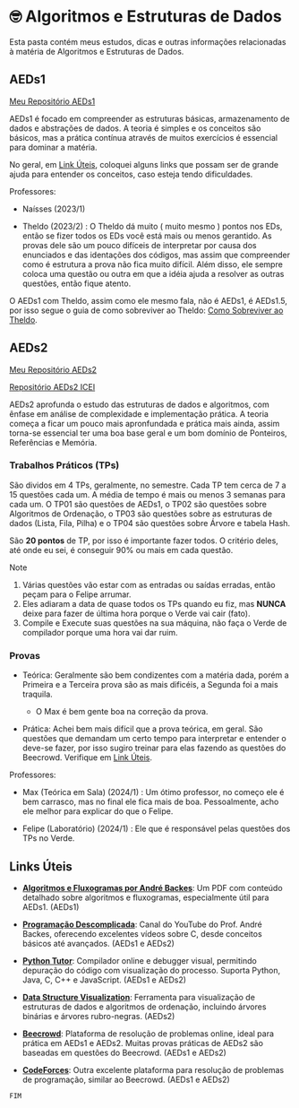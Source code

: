 # 🤓 Algoritmos e Estruturas de Dados

Esta pasta contém meus estudos, dicas e outras informações relacionadas à matéria de Algoritmos e Estruturas de Dados.

## AEDs1

[Meu Repositório AEDs1](https://github.com/vinimiraa/CC-PUCMG/tree/main/AEDs/AEDs_I)

AEDs1 é focado em compreender as estruturas básicas, armazenamento de dados e abstrações de dados. A teoria é simples e
os conceitos são básicos, mas a prática contínua através de muitos exercícios é essencial para dominar a matéria.

No geral, em [Link Úteis](#links-úteis), coloquei alguns links que possam ser de grande ajuda para entender os conceitos,
caso esteja tendo dificuldades.

Professores:

- Naísses (2023/1)

- Theldo (2023/2) : O Theldo dá muito ( muito mesmo ) pontos nos EDs, então se fizer todos os EDs você está mais ou menos
gerantido. As provas dele são um pouco difíceis de interpretar por causa dos enunciados e das identações dos códigos, mas
assim que compreender como é estrutura a prova não fica muito difícil. Além disso, ele sempre coloca uma questão ou outra
em que a idéia ajuda a resolver as outras questões, então fique atento.

O AEDs1 com Theldo, assim como ele mesmo fala, não é AEDs1, é AEDs1.5, por isso segue o guia de como sobreviver ao Theldo:
[Como Sobreviver ao Theldo](https://github.com/vinimiraa/CC-PUCMG/blob/main/AEDs/AEDs_I/Material/Guia_Sobreviver_ao_Theldo.pdf).

## AEDs2

[Meu Repositório AEDs2](https://github.com/vinimiraa/CC-PUCMG/tree/main/AEDs/AEDs_II)

[Repositório AEDs2 ICEI](https://github.com/icei-pucminas/aeds2)

AEDs2 aprofunda o estudo das estruturas de dados e algoritmos, com ênfase em análise de complexidade e implementação prática.
A teoria começa a ficar um pouco mais apronfundada e prática mais ainda, assim torna-se essencial ter uma boa base geral
e um bom domínio de Ponteiros, Referências e Memória.

### Trabalhos Práticos (TPs)

São dividos em 4 TPs, geralmente, no semestre. Cada TP tem cerca de 7 a 15 questões cada um. A média de tempo é mais ou
menos 3 semanas para cada um. O TP01 são questões de AEDs1, o TP02 são questões sobre Algoritmos de Ordenação, o TP03 são
questões sobre as estruturas de dados (Lista, Fila, Pilha) e o TP04 são questões sobre Árvore e tabela Hash.

São **20 pontos** de TP, por isso é importante fazer todos. O critério deles, até onde eu sei, é conseguir 90% ou mais em cada
questão.

> [!NOTE]
>
> 1. Várias questões vão estar com as entradas ou saídas erradas, então peçam para o Felipe arrumar.
> 2. Eles adiaram a data de quase todos os TPs quando eu fiz, mas **NUNCA** deixe para fazer de última hora porque o Verde vai cair (fato).
> 3. Compile e Execute suas questões na sua máquina, não faça o Verde de compilador porque uma hora vai dar ruim.
>

### Provas

- Teórica: Geralmente são bem condizentes com a matéria dada, porém a Primeira e a Terceira prova são as mais dificéis, a
Segunda foi a mais traquila.

  - O Max é bem gente boa na correção da prova.

- Prática: Achei bem mais difícil que a prova teórica, em geral. São questões que demandam um certo tempo para interpretar
e entender o deve-se fazer, por isso sugiro treinar para elas fazendo as questões do Beecrowd. Verifique em [Link Úteis](#links-úteis).

Professores:

- Max (Teórica em Sala) (2024/1) : Um ótimo professor, no começo ele é bem carrasco, mas no final ele fica mais de boa.
Pessoalmente, acho ele melhor para explicar do que o Felipe.

- Felipe (Laboratório)  (2024/1) : Ele que é responsável pelas questões dos TPs no Verde.

## Links Úteis

- **[Algoritmos e Fluxogramas por André Backes](https://www.facom.ufu.br/~backes/gci007/Aula02-AlgoritmosFluxogramas.pdf)**:
Um PDF com conteúdo detalhado sobre algoritmos e fluxogramas, especialmente útil para AEDs1. (AEDs1)

- **[Programação Descomplicada](https://www.youtube.com/@progdescomplicada/playlists)**: Canal do YouTube do Prof. André
Backes, oferecendo excelentes vídeos sobre C, desde conceitos básicos até avançados. (AEDs1 e AEDs2)

- **[Python Tutor](https://pythontutor.com/)**: Compilador online e debugger visual, permitindo depuração do código com
visualização do processo. Suporta Python, Java, C, C++ e JavaScript. (AEDs1 e AEDs2)

- **[Data Structure Visualization](https://www.cs.usfca.edu/~galles/visualization/Algorithms.html)**: Ferramenta para
visualização de estruturas de dados e algoritmos de ordenação, incluindo árvores binárias e árvores rubro-negras. (AEDs2)

- **[Beecrowd](https://judge.beecrowd.com/pt/login)**: Plataforma de resolução de problemas online, ideal para prática
em AEDs1 e AEDs2. Muitas provas práticas de AEDs2 são baseadas em questões do Beecrowd. (AEDs1 e AEDs2)

- **[CodeForces](https://codeforces.com/problemset)**: Outra excelente plataforma para resolução de problemas de programação,
similar ao Beecrowd. (AEDs1 e AEDs2)

`FIM`
